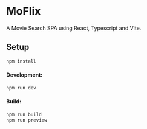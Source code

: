 # MoFlix
A Movie Search SPA using React, Typescript and Vite.

## Setup

```bash
npm install
```

#### Development:

```bash
npm run dev
```

#### Build:

```bash
npm run build
npm run preview
```
